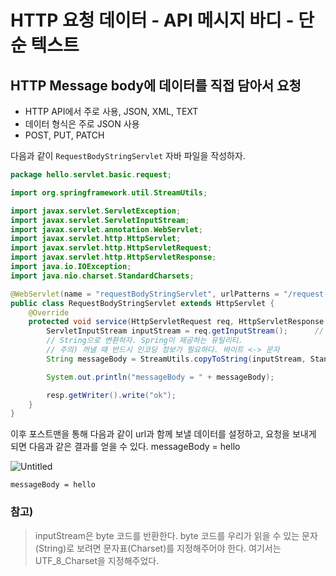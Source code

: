 # HTTP 요청 데이터 - API 메시지 바디 - 단순 텍스트

## HTTP Message body에 데이터를 직접 담아서 요청

- HTTP API에서 주로 사용, JSON, XML, TEXT
- 데이터 형식은 주로 JSON 사용
- POST, PUT, PATCH

다음과 같이 `RequestBodyStringServlet` 자바 파일을 작성하자.

```java
package hello.servlet.basic.request;

import org.springframework.util.StreamUtils;

import javax.servlet.ServletException;
import javax.servlet.ServletInputStream;
import javax.servlet.annotation.WebServlet;
import javax.servlet.http.HttpServlet;
import javax.servlet.http.HttpServletRequest;
import javax.servlet.http.HttpServletResponse;
import java.io.IOException;
import java.nio.charset.StandardCharsets;

@WebServlet(name = "requestBodyStringServlet", urlPatterns = "/request-body-string")
public class RequestBodyStringServlet extends HttpServlet {
    @Override
    protected void service(HttpServletRequest req, HttpServletResponse resp) throws ServletException, IOException {
        ServletInputStream inputStream = req.getInputStream();      // message body의 내용은 byte 코드로 바로 얻을 수 있다.
        // String으로 변환하자. Spring이 제공하는 유틸리티.
        // 주의) 꺼낼 때 반드시 인코딩 정보가 필요하다. 바이트 <-> 문자
        String messageBody = StreamUtils.copyToString(inputStream, StandardCharsets.UTF_8);

        System.out.println("messageBody = " + messageBody);

        resp.getWriter().write("ok");
    }
}
```

이후 포스트맨을 통해 다음과 같이 url과 함께 보낼 데이터를 설정하고, 요청을 보내게 되면 다음과 같은 결과를 얻을 수 있다.
messageBody = hello

![Untitled](HTTP%20%E1%84%8B%E1%85%AD%E1%84%8E%E1%85%A5%E1%86%BC%20%E1%84%83%E1%85%A6%E1%84%8B%E1%85%B5%E1%84%90%E1%85%A5%20-%20API%20%E1%84%86%E1%85%A6%E1%84%89%E1%85%B5%E1%84%8C%E1%85%B5%20%E1%84%87%E1%85%A1%E1%84%83%E1%85%B5%20-%20%E1%84%83%E1%85%A1%E1%86%AB%E1%84%89%E1%85%AE%E1%86%AB%20%E1%84%90%E1%85%A6%E1%86%A8%E1%84%89%E1%85%B3%20d1878e5d7aa440848514f0ca00a64600/Untitled.png)

```
messageBody = hello
```

### 참고)

> inputStream은 byte 코드를 반환한다. byte 코드를 우리가 읽을 수 있는 문자(String)로 보려면 문자표(Charset)를 지정해주어야 한다. 여기서는 UTF_8_Charset을 지정해주었다.
>